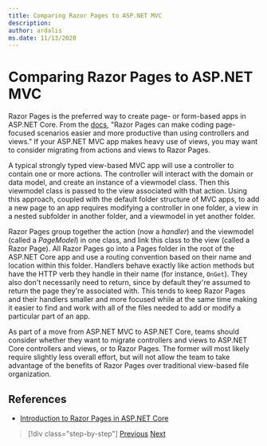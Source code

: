 ```yaml
---
title: Comparing Razor Pages to ASP.NET MVC
description: 
author: ardalis
ms.date: 11/13/2020
---
```


# Comparing Razor Pages to ASP.NET MVC

Razor Pages is the preferred way to create page- or form-based apps in ASP.NET Core. From the [docs](https://docs.microsoft.com/aspnet/core/razor-pages/), "Razor Pages can make coding page-focused scenarios easier and more productive than using controllers and views." If your ASP.NET MVC app makes heavy use of views, you may want to consider migrating from actions and views to Razor Pages.

A typical strongly typed view-based MVC app will use a controller to contain one or more actions. The controller will interact with the domain or data model, and create an instance of a viewmodel class. Then this viewmodel class is passed to the view associated with that action. Using this approach, coupled with the default folder structure of MVC apps, to add a new page to an app requires modifying a controller in one folder, a view in a nested subfolder in another folder, and a viewmodel in yet another folder.

Razor Pages group together the action (now a *handler*) and the viewmodel (called a *PageModel*) in one class, and link this class to the view (called a Razor Page). All Razor Pages go into a Pages folder in the root of the ASP.NET Core app and use a routing convention based on their name and location within this folder. Handlers behave exactly like action methods but have the HTTP verb they handle in their name (for instance, `OnGet`). They also don't necessarily need to return, since by default they're assumed to return the page they're associated with. This tends to keep Razor Pages and their handlers smaller and more focused while at the same time making it easier to find and work with all of the files needed to add or modify a particular part of an app.

As part of a move from ASP.NET MVC to ASP.NET Core, teams should consider whether they want to migrate controllers and views to ASP.NET Core controllers and views, or to Razor Pages. The former will most likely require slightly less overall effort, but will not allow the team to take advantage of the benefits of Razor Pages over traditional view-based file organization.

## References

- [Introduction to Razor Pages in ASP.NET Core](https://docs.microsoft.com/aspnet/core/razor-pages/)

>[!div class="step-by-step"]
>[Previous](routing-differences.md)
>[Next](webapi-differences.md)

